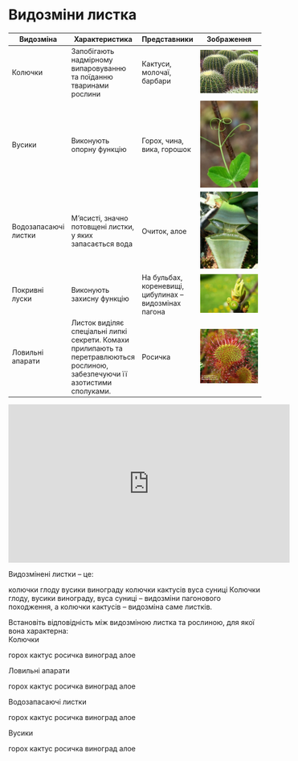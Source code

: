 
# Видозмiни листка

<table>
<thead>
<tr>
<th>Видозмiна</th>
<th>Характеристика</th>
<th>Представники</th>
<th>Зображення</th>
</tr>
</thead>
<tr>
<td>Колючки</td>
<td width="25%">Запобiгають надмiрному випаровуванню та поїданню тваринами рослини</td>
<td>Кактуси, молочаї, барбари</td>
<td width="30%"><img src="vid1.jpg"/></td>
</tr>
<tr>
<td>Вусики</td>
<td>Виконують опорну функцiю</td>
<td>Горох, чина, вика, горошок</td>
<td><img src="vid2.jpg"/></td>
</tr>
<tr>
<td>Водозапасаючi листки</td>
<td>М’ясистi, значно потовщенi листки, у яких запасається вода </td>
<td>Очиток, алое</td>
<td><img src="vid3.jpg"/></td>
</tr>
<tr>
<td>Покривнi луски</td>
<td>Виконують захисну функцiю</td>
<td>На бульбах, кореневищi, цибулинах – видозмiнах пагона</td> <td><img src="vid4.jpg"/></td>
<tr>
<td>Ловильнi апарати</td>
<td>Листок видiляє спецiальнi липкi секрети. Комахи прилипають та перетравлюються рослиною, забезпечуючи її азотистими сполуками.</td>
<td>Росичка</td>
<td><img src="vid5.jpg"/></td>
</tr>
</tbody>
</table>

<div class="fluidMedia">
<iframe align="center" width="560" height="315" src="https://www.youtube.com/embed/gXHszpQa_6s" frameborder="0" allowfullscreen></iframe>
</div>
<div class="popup">
</div>

<quiz>
<question text="">
    <p>Видозмінені листки – це:</p>
    <answer>колючки глоду</answer>
    <answer>вусики винограду</answer>
    <answer correct>колючки кактусів</answer>
    <answer>вуса суниці</answer>
    <explanation>
    Колючки глоду, вусики винограду, вуса суниці – видозміни пагонового походження, а колючки кактусів – видозміна саме листків.
    </explanation>
</question>

<question text="">
    <p>Встановiть вiдповiднiсть мiж видозмiною листка та рослиною, для якої вона характерна:<br>
    Колючки</p>
    <answer>горох</answer>
    <answer correct>кактус</answer>
    <answer>росичка</answer>
    <answer>виноград</answer>
    <answer>алое</answer>
</question>
</quiz>

<question text="">
    <p>Ловильнi апарати</p>
    <answer>горох</answer>
    <answer>кактус</answer>
    <answer correct>росичка</answer>
    <answer>виноград</answer>
    <answer>алое</answer>
</question>
</quiz>

<question text="">
    <p>Водозапасаючi листки</p>
    <answer>горох</answer>
    <answer>кактус</answer>
    <answer>росичка</answer>
    <answer>виноград</answer>
    <answer correct>алое</answer>
</question>
</quiz>

<question text="">
    <p>Вусики</p>
    <answer correct>горох</answer>
    <answer>кактус</answer>
    <answer>росичка</answer>
    <answer>виноград</answer>
    <answer>алое</answer>
</question>
</quiz>

   